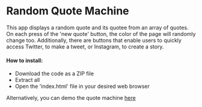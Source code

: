 # Random Quote Machine
This app displays a random quote and its quotee from an array of quotes. On each press of the 'new quote' button, the color of the page will randomly change too. Additionally, there are buttons that enable users to quickly access Twitter, to make a tweet, or Instagram, to create a story.

#### How to install:
- Download the code as a ZIP file
- Extract all
- Open the 'index.html' file in your desired web browser

Alternatively, you can demo the quote machine [here](https://brajpatel.github.io/random-quote-machine/)
